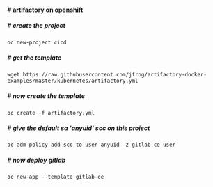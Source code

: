 ####  # artifactory on openshift
##### # create the project
```
oc new-project cicd
```
##### # get the template
```
wget https://raw.githubusercontent.com/jfrog/artifactory-docker-examples/master/kubernetes/artifactory.yml
```
##### # now create the template
```
oc create -f artifactory.yml
```
##### # give the default sa 'anyuid' scc on this project
```
oc adm policy add-scc-to-user anyuid -z gitlab-ce-user
```
##### # now deploy gitlab
```
oc new-app --template gitlab-ce 
```
